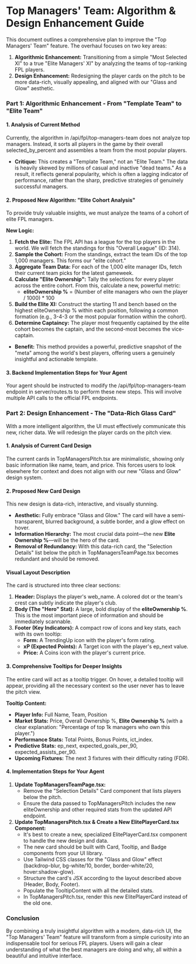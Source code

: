 # **Top Managers' Team: Algorithm & Design Enhancement Guide**

This document outlines a comprehensive plan to improve the "Top Managers' Team" feature. The overhaul focuses on two key areas:

1. **Algorithmic Enhancement:** Transitioning from a simple "Most Selected XI" to a true "Elite Managers' XI" by analyzing the teams of top-ranking FPL players.  
2. **Design Enhancement:** Redesigning the player cards on the pitch to be more data-rich, visually appealing, and aligned with our "Glass and Glow" aesthetic.

### **Part 1: Algorithmic Enhancement \- From "Template Team" to "Elite Team"**

#### **1\. Analysis of Current Method**

Currently, the algorithm in /api/fpl/top-managers-team does not analyze top managers. Instead, it sorts all players in the game by their overall selected\_by\_percent and assembles a team from the most popular players.

* **Critique:** This creates a "Template Team," not an "Elite Team." The data is heavily skewed by millions of casual and inactive "dead teams." As a result, it reflects general popularity, which is often a lagging indicator of performance, rather than the sharp, predictive strategies of genuinely successful managers.

#### **2\. Proposed New Algorithm: "Elite Cohort Analysis"**

To provide truly valuable insights, we must analyze the teams of a cohort of elite FPL managers.

**New Logic:**

1. **Fetch the Elite:** The FPL API has a league for the top players in the world. We will fetch the standings for this "Overall League" (ID: 314).  
2. **Sample the Cohort:** From the standings, extract the team IDs of the top 1,000 managers. This forms our "elite cohort."  
3. **Aggregate Team Data:** For each of the 1,000 elite manager IDs, fetch their current team picks for the latest gameweek.  
4. **Calculate "Elite Ownership":** Tally the selections for every player across the entire cohort. From this, calculate a new, powerful metric:  
   * **eliteOwnership %** \= (Number of elite managers who own the player / 1000\) \* 100  
5. **Build the Elite XI:** Construct the starting 11 and bench based on the highest eliteOwnership % within each position, following a common formation (e.g., 3-4-3 or the most popular formation within the cohort).  
6. **Determine Captaincy:** The player most frequently captained by the elite cohort becomes the captain, and the second-most becomes the vice-captain.  
* **Benefit:** This method provides a powerful, predictive snapshot of the "meta" among the world's best players, offering users a genuinely insightful and actionable template.

#### **3\. Backend Implementation Steps for Your Agent**

Your agent should be instructed to modify the /api/fpl/top-managers-team endpoint in server/routes.ts to perform these new steps. This will involve multiple API calls to the official FPL endpoints.

### **Part 2: Design Enhancement \- The "Data-Rich Glass Card"**

With a more intelligent algorithm, the UI must effectively communicate this new, richer data. We will redesign the player cards on the pitch view.

#### **1\. Analysis of Current Card Design**

The current cards in TopManagersPitch.tsx are minimalistic, showing only basic information like name, team, and price. This forces users to look elsewhere for context and does not align with our new "Glass and Glow" design system.

#### **2\. Proposed New Card Design**

This new design is data-rich, interactive, and visually stunning.

* **Aesthetic:** Fully embrace "Glass and Glow." The card will have a semi-transparent, blurred background, a subtle border, and a glow effect on hover.  
* **Information Hierarchy:** The most crucial data point—the new **Elite Ownership %**—will be the hero of the card.  
* **Removal of Redundancy:** With this data-rich card, the "Selection Details" list below the pitch in TopManagersTeamPage.tsx becomes redundant and should be removed.

#### **Visual Layout Description**

The card is structured into three clear sections:

1. **Header:** Displays the player's web\_name. A colored dot or the team's crest can subtly indicate the player's club.  
2. **Body (The "Hero" Stat):** A large, bold display of the **eliteOwnership %**. This is the most important piece of information and should be immediately scannable.  
3. **Footer (Key Indicators):** A compact row of icons and key stats, each with its own tooltip:  
   * **Form:** A TrendingUp icon with the player's form rating.  
   * **xP (Expected Points):** A Target icon with the player's ep\_next value.  
   * **Price:** A Coins icon with the player's current price.

#### **3\. Comprehensive Tooltips for Deeper Insights**

The entire card will act as a tooltip trigger. On hover, a detailed tooltip will appear, providing all the necessary context so the user never has to leave the pitch view.

**Tooltip Content:**

* **Player Info:** Full Name, Team, Position  
* **Market Stats:** Price, Overall Ownership %, **Elite Ownership %** (with a clear explanation: "Percentage of top 1k managers who own this player.")  
* **Performance Stats:** Total Points, Bonus Points, ict\_index.  
* **Predictive Stats:** ep\_next, expected\_goals\_per\_90, expected\_assists\_per\_90.  
* **Upcoming Fixtures:** The next 3 fixtures with their difficulty rating (FDR).

#### **4\. Implementation Steps for Your Agent**

1. **Update TopManagersTeamPage.tsx:**  
   * Remove the "Selection Details" Card component that lists players below the pitch.  
   * Ensure the data passed to TopManagersPitch includes the new eliteOwnership and other required stats from the updated API endpoint.  
2. **Update TopManagersPitch.tsx & Create a New ElitePlayerCard.tsx Component:**  
   * It's best to create a new, specialized ElitePlayerCard.tsx component to handle the new design and data.  
   * The new card should be built with Card, Tooltip, and Badge components from your UI library.  
   * Use Tailwind CSS classes for the "Glass and Glow" effect (backdrop-blur, bg-white/10, border, border-white/20, hover:shadow-glow).  
   * Structure the card's JSX according to the layout described above (Header, Body, Footer).  
   * Populate the TooltipContent with all the detailed stats.  
   * In TopManagersPitch.tsx, render this new ElitePlayerCard instead of the old one.

### **Conclusion**

By combining a truly insightful algorithm with a modern, data-rich UI, the "Top Managers' Team" feature will transform from a simple curiosity into an indispensable tool for serious FPL players. Users will gain a clear understanding of what the best managers are doing and why, all within a beautiful and intuitive interface.